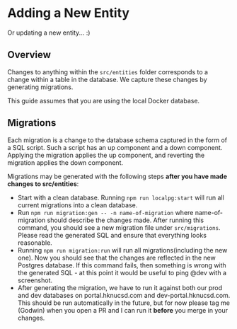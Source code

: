 # Adding a New Entity

Or updating a new entity... :)

## Overview

Changes to anything within the `src/entities` folder corresponds to a change within a table in the
database. We capture these changes by generating migrations.

This guide assumes that you are using the local Docker database.

## Migrations

Each migration is a change to the database schema captured in the form of a SQL script. Such a
script has an up component and a down component. Applying the migration applies the up component,
and reverting the migration applies the down component.

Migrations may be generated with the following steps **after you have made changes to src/entities**:

- Start with a clean database. Running `npm run localpg:start` will run all current migrations
  into a clean database.
- Run `npm run migration:gen -- -n name-of-migration` where name-of-migration should describe the
  changes made. After running this command, you should see a new migration file under `src/migrations`.
  Please read the generated SQL and ensure that everything looks reasonable.
- Running `npm run migration:run` will run all migrations(including the new one). Now you should see
  that the changes are reflected in the new Postgres database. If this command fails, then something
  is wrong with the generated SQL - at this point it would be useful to ping @dev with a screenshot.
- After generating the migration, we have to run it against both our prod and dev databases on
  portal.hknucsd.com and dev-portal.hknucsd.com. This should be run automatically in the future, but
  for now please tag me (Godwin) when you open a PR and I can run it **before** you merge in your
  changes.
